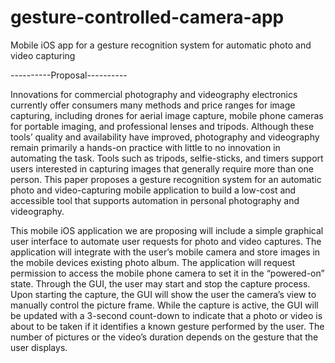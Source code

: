 # gesture-controlled-camera-app
Mobile iOS app for a gesture recognition system for automatic photo and video capturing

----------Proposal----------

Innovations for commercial photography and videography electronics currently offer consumers many methods and price ranges for image capturing, including drones for aerial image capture, mobile phone cameras for portable imaging, and professional lenses and tripods. Although these tools’ quality and availability have improved, photography and videography remain primarily a hands-on practice with little to no innovation in automating the task. Tools such as tripods, selfie-sticks, and timers support users interested in capturing images that generally require more than one person. This paper proposes a gesture recognition system for an automatic photo and video-capturing mobile application to build a low-cost and accessible tool that supports automation in personal photography and videography.

This mobile iOS application we are proposing will include a simple graphical user interface to automate user requests for photo and video captures. The application will integrate with the user’s mobile camera and store images in the mobile devices existing photo album. The application will request permission to access the mobile phone camera to set it in the “powered-on” state. Through the GUI, the user may start and stop the capture process. Upon starting the capture, the GUI will show the user the camera’s view to manually control the picture frame. While the capture is active, the GUI will be updated with a 3-second count-down to indicate that a photo or video is about to be taken if it identifies a known gesture performed by the user. The number of pictures or the video’s duration depends on the gesture that the user displays.

